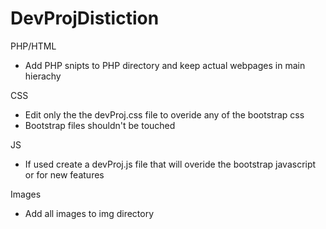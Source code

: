 # DevProjDistiction

PHP/HTML<br>
  * Add PHP snipts to PHP directory and keep actual webpages in main hierachy
  
CSS<br>
  * Edit only the the devProj.css file to overide any of the bootstrap css
  * Bootstrap files shouldn't be touched

JS<br>
  * If used create a devProj.js file that will overide the bootstrap javascript or for new features
  
Images<br>
  * Add all images to img directory
  
